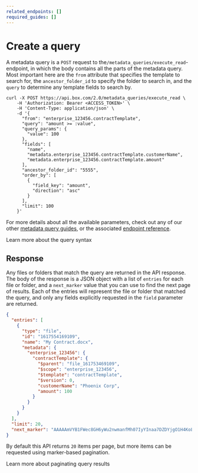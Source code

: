 ```yaml
---
related_endpoints: []
required_guides: []
---
```


# Create a query

A metadata query is a `POST` request to the ​`/metadata_queries/execute_read`-
endpoint, in which the body contains all the parts of the metadata query. Most
important here are the `from` attribute that specifies the template to search
for, the `ancestor_folder_id` to specify the folder to search in, and the
`query` to determine any template fields to search by.

```curl
curl -X POST https://api.box.com/2.0/metadata_queries/execute_read \
    -H 'Authorization: Bearer <ACCESS_TOKEN>' \
    -H 'Content-Type: application/json' \
    -d '{
      "from": "enterprise_123456.contractTemplate",
      "query": "amount >= :value",
      "query_params": {
        "value": 100
      },
      "fields": [
        "name",
        "metadata.enterprise_123456.contractTemplate.customerName",
        "metadata.enterprise_123456.contractTemplate.amount"
      ],
      "ancestor_folder_id": "5555",
      "order_by": [
        {
          "field_key": "amount",
          "direction": "asc"
        }
      ],
      "limit": 100
    }'
```

For more details about all the available parameters, check out any of our other
[metadata query guides](g://metadata/queries), or the associated [endpoint
reference](e://post_metadata_queries_execute_read).

<CTA to='g://metadata/queries/syntax'>
  Learn more about the query syntax
</CTA>

## Response

Any files or folders that match the query are returned in the API response.
The body of the response is a JSON object with a list of `entries` for each file
or folder, and a `next_marker` value that you can use to find the next page of
results. Each of the entries will represent the file or
folder that matched the query, and only any fields explicitly requested in the
`field` parameter are returned.

```json
{
  "entries": [
    {
      "type": "file",
      "id": "1617554169109",
      "name": "My Contract.docx",
      "metadata": {
        "enterprise_123456": {
          "contractTemplate": {
            "$parent": "file_161753469109",
            "$scope": "enterprise_123456",
            "$template": "contractTemplate",
            "$version": 0,
            "customerName": "Phoenix Corp",
            "amount": 100
          }
        }
      }
    }
  ],
  "limit": 20,
  "next_marker": "AAAAAmVYB1FWec8GH6yWu2nwmanfMh07IyYInaa7DZDYjgO1H4KoLW29vPlLY173OKsci6h6xGh61gG73gnaxoS+o0BbI1/h6le6cikjlupVhASwJ2Cj0tOD9wlnrUMHHw3/ISf+uuACzrOMhN6d5fYrbidPzS6MdhJOejuYlvsg4tcBYzjauP3+VU51p77HFAIuObnJT0ff"
}
```

By default this API returns `20` items per page, but more items can be requested
using marker-based pagination.

<CTA to='g://metadata/queries/pagination'>
  Learn more about paginating query results
</CTA>
